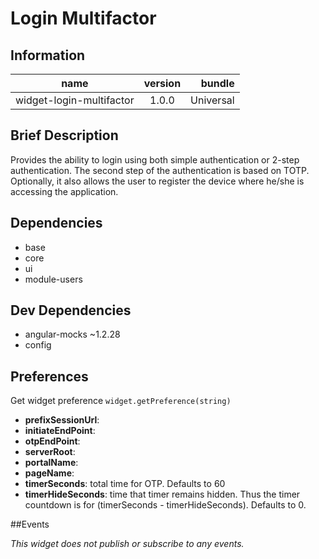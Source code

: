 # Login Multifactor

## Information

| name                  | version           | bundle           |
| ----------------------|:-----------------:| ----------------:|
| widget-login-multifactor    | 1.0.0 			| Universal        |

## Brief Description
Provides the ability to login using both simple authentication or 2-step authentication. The second step of the authentication is based on TOTP. Optionally, it also allows the user to register the device where he/she is accessing the application.

## Dependencies

* base
* core
* ui
* module-users

## Dev Dependencies

* angular-mocks ~1.2.28
* config

## Preferences

Get widget preference `widget.getPreference(string)`


* **prefixSessionUrl**: 
* **initiateEndPoint**:
* **otpEndPoint**:
* **serverRoot**:
* **portalName**:
* **pageName**:
* **timerSeconds**: total time for OTP. Defaults to 60
* **timerHideSeconds**: time that timer remains hidden. Thus the timer countdown is for (timerSeconds - timerHideSeconds). Defaults to 0.
   

##Events

_This widget does not publish or subscribe to any events._
